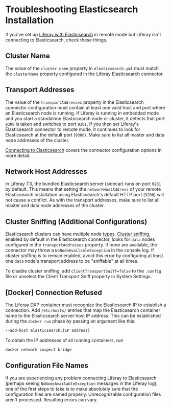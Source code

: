 # Troubleshooting Elasticsearch Installation

If you've set up [Liferay with Elasticsearch](./getting-started-with-elasticsearch.md) in remote mode but Liferay isn't connecting to Elasticsearch, check these things.

## Cluster Name

The value of the `cluster.name` property in `elasticsearch.yml` must match the `clusterName` property configured in the Liferay Elasticsearch connector.

## Transport Addresses

The value of the `transportAddresses` property in the Elasticsearch connector configuration must contain at least one valid host and port where an Elasticsearch node is running. If Liferay is running in embedded mode and you start a standalone Elasticsearch node or cluster, it detects that port `9300` is taken and switches to port `9301`. If you then set Liferay's Elasticsearch connector to remote mode, it continues to look for Elasticsearch at the default port (`9300`). Make sure to list all master and data node addresses of the cluster.

[Connecting to Elasticsearch](./connecting-to-elasticsearch.md) covers the connector configuration options in more detail.

## Network Host Addresses

In Liferay 7.3, the bundled Elasticsearch server (sidecar) runs on port `9201` by default. This means that setting the `networkHostAddress` of your remote Elasticsearch installation using Elasticsearch's default HTTP port (`9200`) will not cause a conflict. As with the transport addresses, make sure to list all master and data node addresses of the cluster.

## Cluster Sniffing (Additional Configurations)

Elasticsearch clusters can have multiple node [types](https://www.elastic.co/guide/en/elasticsearch/reference/7.x/modules-node.html#modules-node).  [Cluster sniffing](https://www.elastic.co/guide/en/elasticsearch/client/java-api/7.x/transport-client.html), enabled by default in the Elasticsearch connector, looks for `data` nodes configured in the `transportAddresses` property. If none are available, the connector may throw a `NoNodeAvailableException` in the console log. If cluster sniffing is to remain enabled, avoid this error by configuring at least one `data` node's transport address to be "sniffable" at all times.

To disable cluster sniffing, add `clientTransportSniff=false` to the `.config` file or unselect the Client Transport Sniff property in System Settings.

## [Docker] Connection Refused

The Liferay DXP container must recognize the Elasticsearch IP to establish a connection. Add `/etc/hosts/` entries that map the Elasticsearch container name to the Elasticsearch server host IP address. This can be established during the `docker run` phase by passing an argument like this:

```bash
--add-host elasticsearch:[IP address]
```

To obtain the IP addresses of all running containers, run 

```bash
docker network inspect bridge
```

## Configuration File Names

If you are experiencing any problem connecting Liferay to Elasticsearch (perhaps seeing `NoNodeAvailableException` messages in the Liferay log), one of the first steps to take is to make absolutely sure that the configuration files are named properly. Unrecognizable configuration files aren't processed. Resulting errors can vary.
